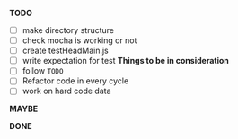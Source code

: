 **TODO**
- [ ] make directory structure
- [ ] check mocha is working or not
- [ ] create testHeadMain.js
- [ ] write expectation for test
**Things to be in consideration**
- [ ] follow `TODO`
- [ ] Refactor code in every cycle
- [ ] work on hard code data 

**MAYBE**

**DONE**